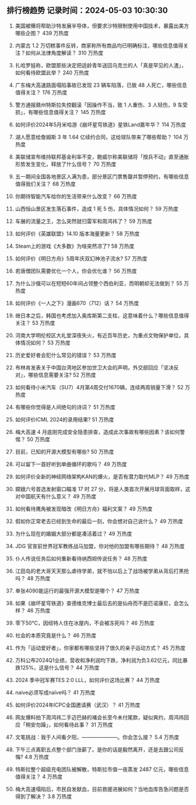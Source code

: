 
## 排行榜趋势 记录时间：2024-05-03 10:30:30
  
  1. 美国被曝将帮助沙特发展半导体，但要求沙特限制使用中国技术，暴露出美方哪些企图？ 439 万热度
    
  2. 内蒙古 1.2 万切糕事件反转，商家称所有商品均已明确标注，哪些信息值得关注？如何从法律角度解读？ 310 万热度
    
  3. 扎哈罗娃称，欧盟那些决定把适龄青年送回乌克兰的人「真是罕见的人渣」，如何看待欧盟此举？ 240 万热度
    
  4. 广东梅大高速路面塌陷事故已发现 23 辆车陷落，已致 48 人死亡，哪些信息值得关注？ 176 万热度
    
  5. 警方通报赣州特斯拉失控翻滚「因操作不当，致 1 人重伤、3 人轻伤，9 车受损」，有哪些信息值得关注？ 145 万热度
    
  6. 如何评价2024年5月米哈游《崩坏星穹铁道》星铁Land嘉年华？ 114 万热度
    
  7. 湖人愿意给詹姆斯 3 年 1.64 亿续约合同，这给球队带来了哪些帮助？ 104 万热度
    
  8. 美联储宣布维持联邦基金利率不变，鲍威尔称美联储将「按兵不动」直至通胀形势发生变化，释放了什么信号？ 70 万热度
    
  9. 五一期间全国各地景区人满为患，部分景区门票售罄并暂停预约，有哪些信息值得我们关注？ 68 万热度
    
  10. 你期待智能汽车给你的生活带来什么改变？ 66 万热度
    
  11. 山西恒山景区发生落石事件，造成 1 死 5 伤，具体情况如何？ 59 万热度
    
  12. 车展的流量之王，怎么突然就归雷军和周鸿祎了？ 59 万热度
    
  13. 如何评价《英雄联盟》14.10 版本海量更新？ 58 万热度
    
  14. Steam上的游戏《大多数》为啥突然凉了? 58 万热度
    
  15. 如何评价《明日方舟》5周年庆双幻神池子流水? 57 万热度
    
  16. 若唐僧团队需要优化一个人，你会优化谁？ 56 万热度
    
  17. 为什么沙俄可以在短短60年间占领整个西伯利亚，而明朝却无法做到？ 55 万热度
    
  18. 如何评价《一人之下》漫画670（712）话？ 54 万热度
    
  19. 继日本之后，韩国也考虑加入奥库斯第二支柱，这意味着什么？哪些信息值得关注？ 53 万热度
    
  20. 河南大学明伦校区大礼堂深夜失火，有近百年历史，为重点文物保护单位，具体情况如何？ 53 万热度
    
  21. 历史爱好者会犯什么常见的错误？ 53 万热度
    
  22. 布林肯发表关于中国台湾地区参加世卫大会的声明，外交部回应「坚决反对」，哪些信息需要关注? 52 万热度
    
  23. 如何看待小米汽车（SU7）4月第4周交付1670辆，连续两周销量下滑？ 52 万热度
    
  24. 有哪些你觉得是人间绝句的诗词？ 51 万热度
    
  25. 如何评价ICML 2024的录用结果? 51 万热度
    
  26. 梅大高速 4 月底刚完成安全隐患排查，造成此次事故有哪些因素？该如何警惕？ 50 万热度
    
  27. 目前，已知的开源大模型有哪些? 50 万热度
    
  28. 可以留下一首好听到单曲循环的歌吗？ 49 万热度
    
  29. 如何评价全新的神经网络架构KAN的爆火，是否有潜力取代MLP？ 49 万热度
    
  30. 嫦娥六号首选发射窗口瞄准 17 时 27 分，将是人类首次开展月球背面取样，这对中国航天有什么意义？ 49 万热度
    
  31. 如何看待鹰角被发现暗改《明日方舟》福利文案？ 49 万热度
    
  32. 假如你正常老去已经到生命的最后一刻，你会想对自己说什么？ 49 万热度
    
  33. 为什么现在的婚姻大部分都是凑活着过？ 49 万热度
    
  34. JDG 官宣前世界冠军教练战马加盟，你对他的加盟有哪些期待？ 48 万热度
    
  35. 仆人传说任务后如何重新看待纳西妲传说任务？ 48 万热度
    
  36. 江田岛的老大哥天天那么虐待学弟，就不怕以后上了战场被学弟从背后打黑抢吗？ 48 万热度
    
  37. 单张4090能运行的最强开源大模型是哪个？ 47 万热度
    
  38. 如果《崩坏星穹铁道》查德维克博士最后去的是仙舟而不是匹诺康尼，会怎么样？ 46 万热度
    
  39. 零下50℃，因纽特人住在冰屋内，不会被冻死吗？ 46 万热度
    
  40. 社会的本质究竟是什么？ 46 万热度
    
  41. 作为「运动爱好者」，你家都有哪些坚持了很久的亲子运动方式？ 45 万热度
    
  42. 万科公布2024Q1业绩，营收和净利润均下跌，净利润为负3.62亿元，同比暴跌125%，这是什么信号？ 44 万热度
    
  43. 2024 季中冠军赛TES 2:0 LLL，如何评价这场比赛？ 44 万热度
    
  44. naive必须写成naïve吗？ 41 万热度
    
  45. 如何评价2024年ICPC全国邀请赛（武汉）？ 41 万热度
    
  46. 网友爆料拍下周鸿祎二手迈巴赫的褚会长至今未付尾款，疑似爽约，周鸿祎回应「稍安勿躁」，如何看待此事？ 31 万热度
    
  47. 文笔挑战：我于人间看夕阳，———————。你会怎么接？ 5.4 万热度
    
  48. 下午三点离职五点整个部门涨薪了。是你的话是毅然离开，还是去跟公司反悔? 4.8 万热度
    
  49. 特斯拉整个超级充电团队被解散，特斯拉市值一夜蒸发 2487 亿元，哪些信息值得关注？ 4 万热度
    
  50. 梅大高速塌陷后，市民自发献血，目前救援进展如何？当地血库告急问题是否得到了解决？ 3.8 万热度
    